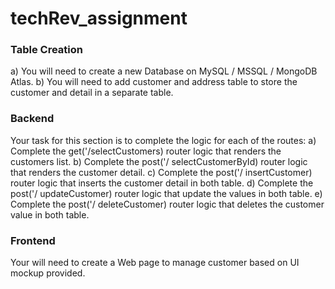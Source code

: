 # techRev_assignment

### Table Creation
a) You will need to create a new Database on MySQL / MSSQL / MongoDB Atlas.
b) You will need to add customer and address table to store the customer and detail in a separate table.

### Backend
Your task for this section is to complete the logic for each of the routes:
a) Complete the get('/selectCustomers) router logic that renders the customers list.
b) Complete the post('/ selectCustomerById) router logic that renders the customer detail.
c) Complete the post('/ insertCustomer) router logic that inserts the customer detail in both table.
d) Complete the post('/ updateCustomer) router logic that update the values in both table.
e) Complete the post('/ deleteCustomer) router logic that deletes the customer value in both table.

### Frontend
Your will need to create a Web page to manage customer based on UI mockup provided.